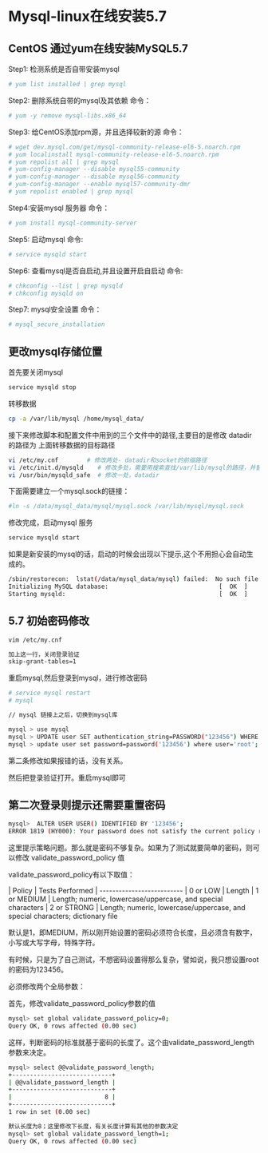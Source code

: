 # Mysql-linux在线安装5.7

## CentOS 通过yum在线安装MySQL5.7

Step1: 检测系统是否自带安装mysql

```bash
# yum list installed | grep mysql
```

Step2: 删除系统自带的mysql及其依赖
命令：
```bash
# yum -y remove mysql-libs.x86_64
```

Step3: 给CentOS添加rpm源，并且选择较新的源
命令：
```bash
# wget dev.mysql.com/get/mysql-community-release-el6-5.noarch.rpm
# yum localinstall mysql-community-release-el6-5.noarch.rpm
# yum repolist all | grep mysql
# yum-config-manager --disable mysql55-community
# yum-config-manager --disable mysql56-community
# yum-config-manager --enable mysql57-community-dmr
# yum repolist enabled | grep mysql
```

Step4:安装mysql 服务器
命令：

```bash
# yum install mysql-community-server
```

Step5: 启动mysql
命令:
```bash
# service mysqld start
```

Step6: 查看mysql是否自启动,并且设置开启自启动
命令:

```bash
# chkconfig --list | grep mysqld
# chkconfig mysqld on
```

Step7: mysql安全设置
命令：

```bash
# mysql_secure_installation
```

## 更改mysql存储位置
首先要关闭mysql

```bash
service mysqld stop
```

转移数据

```bash
cp -a /var/lib/mysql /home/mysql_data/
```

接下来修改脚本和配置文件中用到的三个文件中的路径,主要目的是修改 datadir 的路径为 上面转移数据的目标路径

```bash
vi /etc/my.cnf        # 修改两处- datadir和socket的前缀路径
vi /etc/init.d/mysqld    # 修改多处，需要用搜索查找/var/lib/mysql的路径，并替换掉
vi /usr/bin/mysqld_safe  # 修改一处，datadir
```

下面需要建立一个mysql.sock的链接：

```bash
#ln -s /data/mysql_data/mysql/mysql.sock /var/lib/mysql/mysql.sock
```

修改完成，启动mysql 服务

```bash
service mysqld start
```

如果是新安装的mysql的话，启动的时候会出现以下提示,这个不用担心会自动生成的。
```bash
/sbin/restorecon:  lstat(/data/mysql_data/mysql) failed:  No such file or directory
Initializing MySQL database:                               [  OK  ]
Starting mysqld:                                           [  OK  ]
```

## 5.7 初始密码修改
```bash
vim /etc/my.cnf

加上这一行，关闭登录验证
skip-grant-tables=1  
```

重启mysql,然后登录到mysql，进行修改密码
```bash
# service mysql restart
# mysql

// mysql 链接上之后，切换到mysql库

mysql > use mysql
mysql > UPDATE user SET authentication_string=PASSWORD("123456") WHERE user='root';   
mysql > update user set password=password('123456') where user='root'; 
```
第二条修改如果报错的话，没有关系。

然后把登录验证打开。重启mysql即可

## 第二次登录则提示还需要重置密码
```bash
mysql>  ALTER USER USER() IDENTIFIED BY '123456';
ERROR 1819 (HY000): Your password does not satisfy the current policy requirements
```
这里提示策略问题。那么就是密码不够复杂。如果为了测试就要简单的密码，则可以修改 validate_password_policy 值

validate_password_policy有以下取值：

| Policy	| Tests Performed
| --------------------------
| 0 or LOW	| Length
| 1 or MEDIUM	| Length; numeric, lowercase/uppercase, and special characters
| 2 or STRONG	| Length; numeric, lowercase/uppercase, and special characters; dictionary file

默认是1，即MEDIUM，所以刚开始设置的密码必须符合长度，且必须含有数字，小写或大写字母，特殊字符。

有时候，只是为了自己测试，不想密码设置得那么复杂，譬如说，我只想设置root的密码为123456。

必须修改两个全局参数：

首先，修改validate_password_policy参数的值

```bash
mysql> set global validate_password_policy=0;
Query OK, 0 rows affected (0.00 sec)
```
这样，判断密码的标准就基于密码的长度了。这个由validate_password_length参数来决定。

```bash
mysql> select @@validate_password_length;
+----------------------------+
| @@validate_password_length |
+----------------------------+
|                          8 |
+----------------------------+
1 row in set (0.00 sec)

默认长度为8；这里修改下长度，有关长度计算有其他的参数决定
mysql> set global validate_password_length=1;
Query OK, 0 rows affected (0.00 sec)
```




